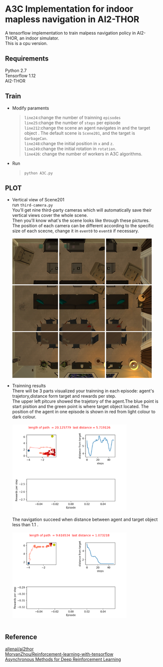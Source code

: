 # A3C Implementation for indoor mapless navigation in AI2-THOR
A tensorflow implementation to train malpess navigation policy in AI2-THOR, an indoor simulator.<br>
This is a cpu version.

## Requirements<br>
  Python 2.7<br>
  Tensorflow 1.12<br>
  AI2-THOR<br>

## Train
* Modify paraments<br>
  >`line24`:change the number of trainning `episodes`<br>
  >`line25`:change the number of `steps` per episode<br>
  >`line212`:change the scene an agent navigates in and the target object . The default scene is `Scene201`, and the target is `GarbageCan`.<br>
  >`line248`:change the initial position in `x` and `z`.<br>
  >`line249`:change the initial rotation in `rotation`.<br>
  >`line426`: change the number of workers in A3C algorithms.

* Run <br>
  > `python A3C.py`

## PLOT
* Vertical view of Scene201<br>
  run `third-camera.py`<br>
  You'll get nine third-party cameras which will automatically save their vertical views cover the whole scene.<br>
  Then you'll know what's the scene looks like through these pictures.<br>
  The position of each camera can be different according to the specific size of each scecne, change it in `event0` to `event8` if necessary.<br><br>
  <img src = "https://github.com/ElizabethDuo/A3C-Implementation-for-indoor-mapless-navigation-in-AI2-THOR/blob/master/example%20pics/image8.jpg" width="150" alt="image8">
  <img src = "https://github.com/ElizabethDuo/A3C-Implementation-for-indoor-mapless-navigation-in-AI2-THOR/blob/master/example%20pics/image7.jpg" width="150" alt="image7">
   <img src = "https://github.com/ElizabethDuo/A3C-Implementation-for-indoor-mapless-navigation-in-AI2-THOR/blob/master/example%20pics/image6.jpg" width="150" alt="image6"><br>
   <img src = "https://github.com/ElizabethDuo/A3C-Implementation-for-indoor-mapless-navigation-in-AI2-THOR/blob/master/example%20pics/image5.jpg" width="150" alt="image5">
  <img src = "https://github.com/ElizabethDuo/A3C-Implementation-for-indoor-mapless-navigation-in-AI2-THOR/blob/master/example%20pics/image4.jpg" width="150" alt="image4">
   <img src = "https://github.com/ElizabethDuo/A3C-Implementation-for-indoor-mapless-navigation-in-AI2-THOR/blob/master/example%20pics/image3.jpg" width="150" alt="image3"><br>
   <img src = "https://github.com/ElizabethDuo/A3C-Implementation-for-indoor-mapless-navigation-in-AI2-THOR/blob/master/example%20pics/image2.jpg" width="150" alt="image2">
  <img src = "https://github.com/ElizabethDuo/A3C-Implementation-for-indoor-mapless-navigation-in-AI2-THOR/blob/master/example%20pics/image1.jpg" width="150" alt="image1">
   <img src = "https://github.com/ElizabethDuo/A3C-Implementation-for-indoor-mapless-navigation-in-AI2-THOR/blob/master/example%20pics/image0.jpg" width="150" alt="image0"><br>

  
* Trainning results<br>
  There will be 3 parts visualized your trainning in each episode: agent's trajetory,distance form target and rewards per step.<br>
  The upper left pitcure showed the trajetory of the agent.The blue point is start pisition and the green point is where target object located. The position of the agent in one episode is shown in red from light colour to dark colour.<br><br>
   <img src = "https://github.com/ElizabethDuo/A3C-Implementation-for-indoor-mapless-navigation-in-AI2-THOR/blob/master/example%20pics/reward%20episode-3-A3C4.png" width="375" alt="1"><br><br>
   The navigation succeed when distance between agent and target object less than 1.1 .<br><br>
   <img src = "https://github.com/ElizabethDuo/A3C-Implementation-for-indoor-mapless-navigation-in-AI2-THOR/blob/master/example%20pics/reward%20episode-16-A3C4.png" width="375" alt="1"><br><br>
   
## Reference
  [allenai/ai2thor](https://github.com/allenai/ai2thor)<br>
  [MorvanZhou/Reinforcement-learning-with-tensorflow
](https://github.com/MorvanZhou/Reinforcement-learning-with-tensorflow)<br>
  [Asynchronous Methods for Deep Reinforcement Learning](https://arxiv.org/pdf/1602.01783.pdf)<br>

